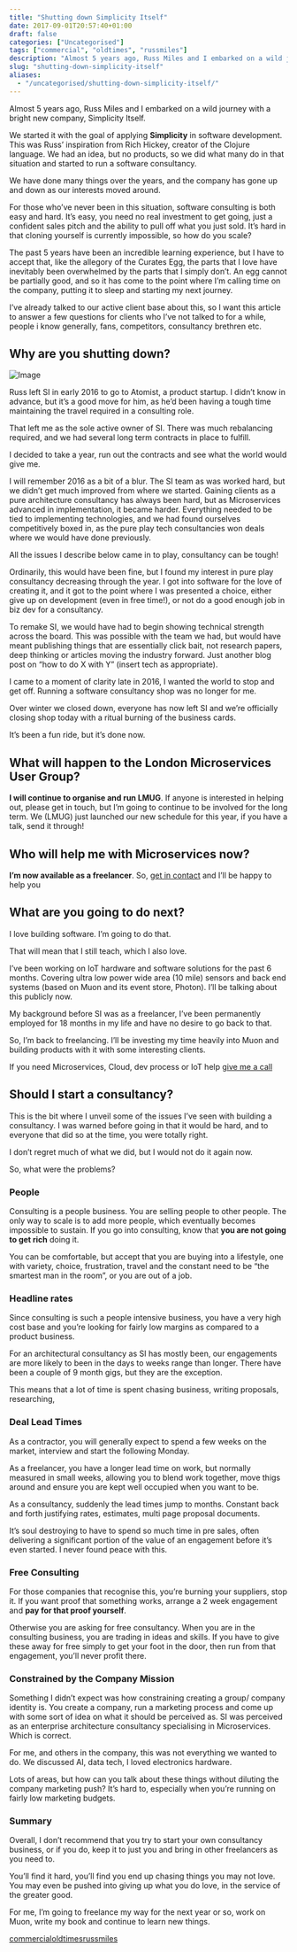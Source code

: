 ```yaml
---
title: "Shutting down Simplicity Itself"
date: 2017-09-01T20:57:40+01:00
draft: false
categories: ["Uncategorised"]
tags: ["commercial", "oldtimes", "russmiles"]
description: "Almost 5 years ago, Russ Miles and I embarked on a wild journey with a bright new company, Simplicity Itself."
slug: "shutting-down-simplicity-itself"
aliases:
  - "/uncategorised/shutting-down-simplicity-itself/"
---
```


Almost 5 years ago, Russ Miles and I embarked on a wild journey with a bright new company, Simplicity Itself.

We started it with the goal of applying **Simplicity** in software development. This was Russ’ inspiration from Rich Hickey, creator of the Clojure language. We had an idea, but no products, so we did what many do in that situation and started to run a software consultancy.

We have done many things over the years, and the company has gone up and down as our interests moved around.

For those who’ve never been in this situation, software consulting is both easy and hard. It’s easy, you need no real investment to get going, just a confident sales pitch and the ability to pull off what you just sold. It’s hard in that cloning yourself is currently impossible, so how do you scale?

The past 5 years have been an incredible learning experience, but I have to accept that, like the allegory of the Curates Egg, the parts that I love have inevitably been overwhelmed by the parts that I simply don’t. An egg cannot be partially good, and so it has come to the point where I’m calling time on the company, putting it to sleep and starting my next journey.

I’ve already talked to our active client base about this, so I want this article to answer a few questions for clients who I’ve not talked to for a while, people i know generally, fans, competitors, consultancy brethren etc.

## Why are you shutting down?

![Image](/images/silogo.png)

Russ left SI in early 2016 to go to Atomist, a product startup. I didn’t know in advance, but it’s a good move for him, as he’d been having a tough time maintaining the travel required in a consulting role.

That left me as the sole active owner of SI. There was much rebalancing required, and we had several long term contracts in place to fulfill.

I decided to take a year, run out the contracts and see what the world would give me.

I will remember 2016 as a bit of a blur. The SI team as was worked hard, but we didn’t get much improved from where we started. Gaining clients as a pure architecture consultancy has always been hard, but as Microservices advanced in implementation, it became harder. Everything needed to be tied to implementing technologies, and we had found ourselves competitively boxed in, as the pure play tech consultancies won deals where we would have done previously.

All the issues I describe below came in to play, consultancy can be tough!

Ordinarily, this would have been fine, but I found my interest in pure play consultancy decreasing through the year. I got into software for the love of creating it, and it got to the point where I was presented a choice, either give up on development (even in free time!), or not do a good enough job in biz dev for a consultancy.

To remake SI, we would have had to begin showing technical strength across the board. This was possible with the team we had, but would have meant publishing things that are essentially click bait, not research papers, deep thinking or articles moving the industry forward. Just another blog post on “how to do X with Y” (insert tech as appropriate).

I came to a moment of clarity late in 2016, I wanted the world to stop and get off. Running a software consultancy shop was no longer for me.

Over winter we closed down, everyone has now left SI and we’re officially closing shop today with a ritual burning of the business cards.

It’s been a fun ride, but it’s done now.

## What will happen to the London Microservices User Group?

**I will continue to organise and run LMUG**. If anyone is interested in helping out, please get in touch, but I’m going to continue to be involved for the long term. We (LMUG) just launched our new schedule for this year, if you have a talk, send it through!

## Who will help me with Microservices now?

**I’m now available as a freelancer**. So, [get in contact](http://daviddawson.me/hireme.html) and I’ll be happy to help you

## What are you going to do next?

I love building software. I’m going to do that.

That will mean that I still teach, which I also love.

I’ve been working on IoT hardware and software solutions for the past 6 months. Covering ultra low power wide area (10 mile) sensors and back end systems (based on Muon and its event store, Photon). I’ll be talking about this publicly now.

My background before SI was as a freelancer, I’ve been permanently employed for 18 months in my life and have no desire to go back to that.

So, I’m back to freelancing. I’ll be investing my time heavily into Muon and building products with it with some interesting clients.

If you need Microservices, Cloud, dev process or IoT help [give me a call](http://daviddawson.me/hireme.html)

## Should I start a consultancy?

This is the bit where I unveil some of the issues I’ve seen with building a consultancy. I was warned before going in that it would be hard, and to everyone that did so at the time, you were totally right.

I don’t regret much of what we did, but I would not do it again now.

So, what were the problems?

### People

Consulting is a people business. You are selling people to other people. The only way to scale is to add more people, which eventually becomes impossible to sustain. If you go into consulting, know that **you are not going to get rich** doing it.

You can be comfortable, but accept that you are buying into a lifestyle, one with variety, choice, frustration, travel and the constant need to be “the smartest man in the room”, or you are out of a job.

### Headline rates

Since consulting is such a people intensive business, you have a very high cost base and you’re looking for fairly low margins as compared to a product business.

For an architectural consultancy as SI has mostly been, our engagements are more likely to been in the days to weeks range than longer. There have been a couple of 9 month gigs, but they are the exception.

This means that a lot of time is spent chasing business, writing proposals, researching,

### Deal Lead Times

As a contractor, you will generally expect to spend a few weeks on the market, interview and start the following Monday.

As a freelancer, you have a longer lead time on work, but normally measured in small weeks, allowing you to blend work together, move thigs around and ensure you are kept well occupied when you want to be.

As a consultancy, suddenly the lead times jump to months. Constant back and forth justifying rates, estimates, multi page proposal documents.

It’s soul destroying to have to spend so much time in pre sales, often delivering a significant portion of the value of an engagement before it’s even started. I never found peace with this.

### Free Consulting

For those companies that recognise this, you’re burning your suppliers, stop it. If you want proof that something works, arrange a 2 week engagement and **pay for that proof yourself**.

Otherwise you are asking for free consultancy. When you are in the consulting business, you are trading in ideas and skills. If you have to give these away for free simply to get your foot in the door, then run from that engagement, you’ll never profit there.

### Constrained by the Company Mission

Something I didn’t expect was how constraining creating a group/ company identity is. You create a company, run a marketing process and come up with some sort of idea on what it should be perceived as. SI was perceived as an enterprise architecture consultancy specialising in Microservices. Which is correct.

For me, and others in the company, this was not everything we wanted to do. We discussed AI, data tech, I loved electronics hardware.

Lots of areas, but how can you talk about these things without diluting the company marketing push? It’s hard to, especially when you’re running on fairly low marketing budgets.

### Summary

Overall, I don’t recommend that you try to start your own consultancy business, or if you do, keep it to just you and bring in other freelancers as you need to.

You’ll find it hard, you’ll find you end up chasing things you may not love. You may even be pushed into giving up what you do love, in the service of the greater good.

For me, I’m going to freelance my way for the next year or so, work on Muon, write my book and continue to learn new things.

[commercial](https://daviddawson.me/tag/commercial/)[oldtimes](https://daviddawson.me/tag/oldtimes/)[russmiles](https://daviddawson.me/tag/russmiles/)
